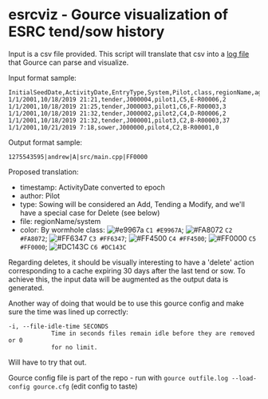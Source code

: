 # esrcviz - Gource visualization of ESRC tend/sow history

Input is a csv file provided.  This script will translate that csv into a [log file](https://github.com/acaudwell/Gource/wiki/Custom-Log-Format) that Gource can parse and visualize.

Input format sample:
```csv
InitialSeedDate,ActivityDate,EntryType,System,Pilot,class,regionName,age
1/1/2001,10/18/2019 21:21,tender,J000004,pilot1,C5,E-R00006,2
1/1/2001,10/18/2019 21:25,tender,J000003,pilot1,C6,F-R00003,3
1/1/2001,10/18/2019 21:32,tender,J000002,pilot2,C4,D-R00006,2
1/1/2001,10/18/2019 21:32,tender,J000001,pilot3,C2,B-R00003,37
1/1/2001,10/21/2019 7:18,sower,J000000,pilot4,C2,B-R00001,0
```

Output format sample:

```csv
1275543595|andrew|A|src/main.cpp|FF0000
```

Proposed translation:
* timestamp: ActivityDate converted to epoch
* author: Pilot
* type: Sowing will be considered an Add, Tending a Modify, and we'll have a special case for Delete (see below)
* file: regionName/system
* color: By wormhole class: ![#e9967a](https://placehold.it/15/e9967a/000000?text=+) `C1 #E9967A`; ![#FA8072](https://placehold.it/15/FA8072/000000?text=+) `C2 #FA8072`; ![#FF6347](https://placehold.it/15/FF6347/000000?text=+) `C3 #FF6347`; ![#FF4500](https://placehold.it/15/FF4500/000000?text=+) `C4 #FF4500`; ![#FF0000](https://placehold.it/15/FF0000/000000?text=+) `C5 #FF0000`; ![#DC143C](https://placehold.it/15/DC143C/000000?text=+) `C6 #DC143C`

Regarding deletes, it should be visually interesting to have a 'delete' action corresponding to a cache expiring 30 days after the last tend or sow.  To achieve this, the input data will be augmented as the output data is generated.

Another way of doing that would be to use this gource config and make sure the time was lined up correctly: 

```
-i, --file-idle-time SECONDS
            Time in seconds files remain idle before they are removed or 0
            for no limit.
```

Will have to try that out.

Gource config file is part of the repo - run with ```gource outfile.log --load-config gource.cfg``` (edit config to taste)
